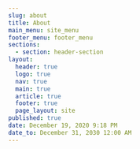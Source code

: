 ```yaml
---
slug: about
title: About
main_menu: site_menu
footer_menu: footer_menu
sections:
  - section: header-section
layout:
  header: true
  logo: true
  nav: true
  main: true
  article: true
  footer: true
  page_layout: site
published: true
date: December 19, 2020 9:18 PM
date_to: December 31, 2030 12:00 AM
---
```

